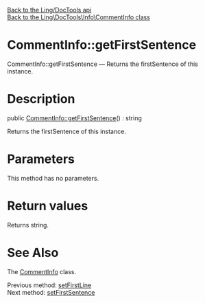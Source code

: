 [Back to the Ling/DocTools api](https://github.com/lingtalfi/DocTools/blob/master/doc/api/Ling/DocTools.md)<br>
[Back to the Ling\DocTools\Info\CommentInfo class](https://github.com/lingtalfi/DocTools/blob/master/doc/api/Ling/DocTools/Info/CommentInfo.md)


CommentInfo::getFirstSentence
================



CommentInfo::getFirstSentence — Returns the firstSentence of this instance.




Description
================


public [CommentInfo::getFirstSentence](https://github.com/lingtalfi/DocTools/blob/master/doc/api/Ling/DocTools/Info/CommentInfo/getFirstSentence.md)() : string




Returns the firstSentence of this instance.




Parameters
================

This method has no parameters.


Return values
================

Returns string.








See Also
================

The [CommentInfo](https://github.com/lingtalfi/DocTools/blob/master/doc/api/Ling/DocTools/Info/CommentInfo.md) class.

Previous method: [setFirstLine](https://github.com/lingtalfi/DocTools/blob/master/doc/api/Ling/DocTools/Info/CommentInfo/setFirstLine.md)<br>Next method: [setFirstSentence](https://github.com/lingtalfi/DocTools/blob/master/doc/api/Ling/DocTools/Info/CommentInfo/setFirstSentence.md)<br>

